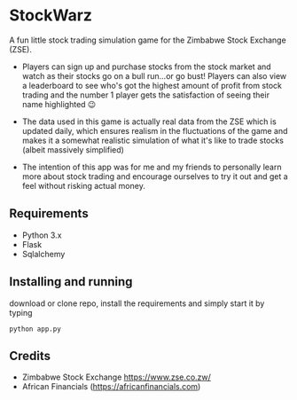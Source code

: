 # StockWarz

A fun little stock trading simulation game for the Zimbabwe Stock Exchange (ZSE).

- Players can sign up and purchase stocks from the stock market and watch as their stocks go on a bull run...or go bust! Players can also view a leaderboard to see who's got the highest amount of profit from stock trading and the number 1 player gets the satisfaction of seeing their name highlighted 😉

- The data used in this game is actually real data from the ZSE which is updated daily, which ensures realism in the fluctuations of the game and makes it a somewhat realistic simulation of what it's like to trade stocks (albeit massively simplified)

- The intention of this app was for me and my friends to personally learn more about stock trading and encourage ourselves to try it out and get a feel without risking actual money.

## Requirements
- Python 3.x
- Flask
- Sqlalchemy

## Installing and running

download or clone repo, install the requirements and simply start it by typing 

``` python app.py ```

## Credits
- Zimbabwe Stock Exchange https://www.zse.co.zw/
- African Financials (https://africanfinancials.com)
